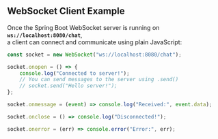 ## WebSocket Client Example

Once the Spring Boot WebSocket server is running on **`ws://localhost:8080/chat`**,  
a client can connect and communicate using plain JavaScript:

```javascript
const socket = new WebSocket("ws://localhost:8080/chat");

socket.onopen = () => {
    console.log("Connected to server!");
    // You can send messages to the server using .send()
    // socket.send("Hello server!");
};

socket.onmessage = (event) => console.log("Received:", event.data);

socket.onclose = () => console.log("Disconnected!");

socket.onerror = (err) => console.error("Error:", err);
```

